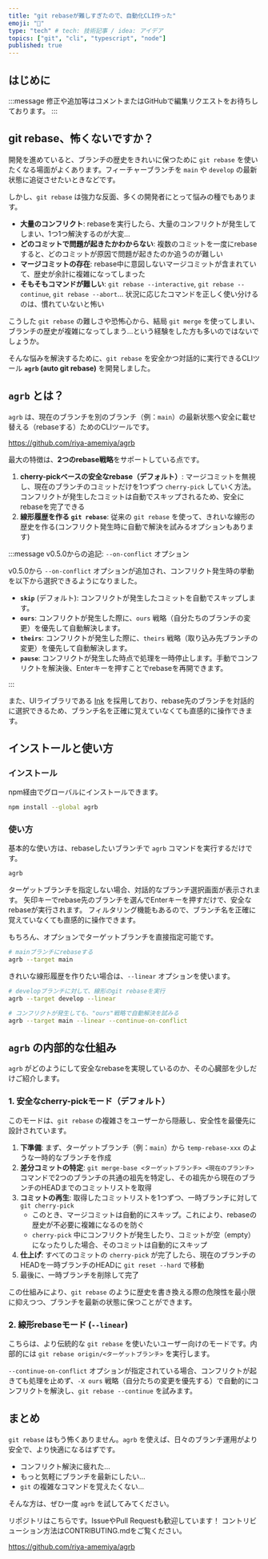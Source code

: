 ```yaml
---
title: "git rebaseが難しすぎたので、自動化CLI作った"
emoji: "🔨"
type: "tech" # tech: 技術記事 / idea: アイデア
topics: ["git", "cli", "typescript", "node"]
published: true
---
```


## はじめに

:::message
修正や追加等はコメントまたはGitHubで編集リクエストをお待ちしております。
:::

## git rebase、怖くないですか？

開発を進めていると、ブランチの歴史をきれいに保つために `git rebase` を使いたくなる場面がよくあります。フィーチャーブランチを `main` や `develop` の最新状態に追従させたいときなどです。

しかし、`git rebase` は強力な反面、多くの開発者にとって悩みの種でもあります。

- **大量のコンフリクト**: rebaseを実行したら、大量のコンフリクトが発生してしまい、1つ1つ解決するのが大変...
- **どのコミットで問題が起きたかわからない**: 複数のコミットを一度にrebaseすると、どのコミットが原因で問題が起きたのか追うのが難しい
- **マージコミットの存在**: rebase中に意図しないマージコミットが含まれていて、歴史が余計に複雑になってしまった
- **そもそもコマンドが難しい**: `git rebase --interactive`, `git rebase --continue`, `git rebase --abort`... 状況に応じたコマンドを正しく使い分けるのは、慣れていないと怖い

こうした `git rebase` の難しさや恐怖心から、結局 `git merge` を使ってしまい、ブランチの歴史が複雑になってしまう...という経験をした方も多いのではないでしょうか。

そんな悩みを解決するために、`git rebase` を安全かつ対話的に実行できるCLIツール **`agrb` (auto git rebase)** を開発しました。

## `agrb` とは？

`agrb` は、現在のブランチを別のブランチ（例：`main`）の最新状態へ安全に載せ替える（rebaseする）ためのCLIツールです。

<https://github.com/riya-amemiya/agrb>

最大の特徴は、**2つのrebase戦略**をサポートしている点です。

1. **cherry-pickベースの安全なrebase（デフォルト）**: マージコミットを無視し、現在のブランチのコミットだけを1つずつ `cherry-pick` していく方法。コンフリクトが発生したコミットは自動でスキップされるため、安全にrebaseを完了できる
2. **線形履歴を作る `git rebase`**: 従来の `git rebase` を使って、きれいな線形の歴史を作る(コンフリクト発生時に自動で解決を試みるオプションもあります)

:::message
v0.5.0からの追記: `--on-conflict` オプション

v0.5.0から `--on-conflict` オプションが追加され、コンフリクト発生時の挙動を以下から選択できるようになりました。

- **`skip`** (デフォルト): コンフリクトが発生したコミットを自動でスキップします。
- **`ours`**: コンフリクトが発生した際に、`ours` 戦略（自分たちのブランチの変更）を優先して自動解決します。
- **`theirs`**: コンフリクトが発生した際に、`theirs` 戦略（取り込み先ブランチの変更）を優先して自動解決します。
- **`pause`**: コンフリクトが発生した時点で処理を一時停止します。手動でコンフリクトを解決後、Enterキーを押すことでrebaseを再開できます。

:::

また、UIライブラリである [Ink](https://github.com/vadimdemedes/ink) を採用しており、rebase先のブランチを対話的に選択できるため、ブランチ名を正確に覚えていなくても直感的に操作できます。

## インストールと使い方

### インストール

npm経由でグローバルにインストールできます。

```bash
npm install --global agrb
```

### 使い方

基本的な使い方は、rebaseしたいブランチで `agrb` コマンドを実行するだけです。

```bash
agrb
```

ターゲットブランチを指定しない場合、対話的なブランチ選択画面が表示されます。
矢印キーでrebase先のブランチを選んでEnterキーを押すだけで、安全なrebaseが実行されます。
フィルタリング機能もあるので、ブランチ名を正確に覚えていなくても直感的に操作できます。

もちろん、オプションでターゲットブランチを直接指定可能です。

```bash
# mainブランチにrebaseする
agrb --target main
```

きれいな線形履歴を作りたい場合は、`--linear` オプションを使います。

```bash
# developブランチに対して、線形のgit rebaseを実行
agrb --target develop --linear

# コンフリクトが発生しても、"ours"戦略で自動解決を試みる
agrb --target main --linear --continue-on-conflict
```

## `agrb` の内部的な仕組み

`agrb` がどのようにして安全なrebaseを実現しているのか、その心臓部を少しだけご紹介します。

### 1. 安全なcherry-pickモード（デフォルト）

このモードは、`git rebase` の複雑さをユーザーから隠蔽し、安全性を最優先に設計されています。

1. **下準備**: まず、ターゲットブランチ（例：`main`）から `temp-rebase-xxx` のような一時的なブランチを作成
2. **差分コミットの特定**: `git merge-base <ターゲットブランチ> <現在のブランチ>` コマンドで2つのブランチの共通の祖先を特定し、その祖先から現在のブランチのHEADまでのコミットリストを取得
3. **コミットの再生**: 取得したコミットリストを1つずつ、一時ブランチに対して `git cherry-pick`
    - このとき、マージコミットは自動的にスキップ。これにより、rebaseの歴史が不必要に複雑になるのを防ぐ
    - `cherry-pick` 中にコンフリクトが発生したり、コミットが空（empty）になったりした場合、そのコミットは自動的にスキップ
4. **仕上げ**: すべてのコミットの `cherry-pick` が完了したら、現在のブランチのHEADを一時ブランチのHEADに `git reset --hard` で移動
5. 最後に、一時ブランチを削除して完了

この仕組みにより、`git rebase` のように歴史を書き換える際の危険性を最小限に抑えつつ、ブランチを最新の状態に保つことができます。

### 2. 線形rebaseモード (`--linear`)

こちらは、より伝統的な `git rebase` を使いたいユーザー向けのモードです。内部的には `git rebase origin/<ターゲットブランチ>` を実行します。

`--continue-on-conflict` オプションが指定されている場合、コンフリクトが起きても処理を止めず、`-X ours` 戦略（自分たちの変更を優先する）で自動的にコンフリクトを解決し、`git rebase --continue` を試みます。

## まとめ

`git rebase` はもう怖くありません。`agrb` を使えば、日々のブランチ運用がより安全で、より快適になるはずです。

- コンフリクト解決に疲れた...
- もっと気軽にブランチを最新にしたい...
- `git` の複雑なコマンドを覚えたくない...

そんな方は、ぜひ一度 `agrb` を試してみてください。

リポジトリはこちらです。IssueやPull Requestも歓迎しています！
コントリビューション方法はCONTRIBUTING.mdをご覧ください。

<https://github.com/riya-amemiya/agrb>
